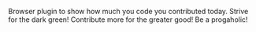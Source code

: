 
Browser plugin to show how much you code you contributed today. Strive for the dark green! Contribute more for the greater good! Be a progaholic!
